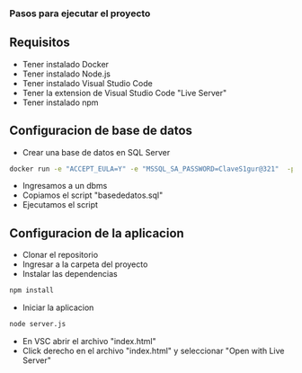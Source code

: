 ### Pasos para ejecutar el proyecto

## Requisitos

- Tener instalado Docker
- Tener instalado Node.js
- Tener instalado Visual Studio Code
- Tener la extension de Visual Studio Code "Live Server"
- Tener instalado npm

## Configuracion de base de datos

- Crear una base de datos en SQL Server

```bash
docker run -e "ACCEPT_EULA=Y" -e "MSSQL_SA_PASSWORD=ClaveS1gur@321"  -p 1433:1433 --name sqlalgoritmos —hostname sqlalgoritmos -d mcr.microsoft.com/mssql/server:2022-latest
```

- Ingresamos a un dbms
- Copiamos el script "basededatos.sql"
- Ejecutamos el script

## Configuracion de la aplicacion

- Clonar el repositorio
- Ingresar a la carpeta del proyecto
- Instalar las dependencias

```bash
npm install
```

- Iniciar la aplicacion

```bash
node server.js
```

- En VSC abrir el archivo "index.html"
- Click derecho en el archivo "index.html" y seleccionar "Open with Live Server"
